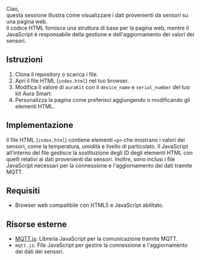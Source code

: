 Ciao,<br>
questa sessione illustra come  visualizzare i dati provenienti da sensori su una pagina web. <br>
Il codice HTML fornisce una struttura di base per la pagina web, mentre il JavaScript è responsabile della gestione e dell'aggiornamento dei valori dei sensori.

## Istruzioni

1. Clona il repository o scarica i file.
2. Apri il file HTML (`index.html`) nel tuo browser.
3. Modifica il valore di `auraKit` con il `device_name` e `serial_number` del tuo kit Aura Smart.
4. Personalizza la pagina come preferisci aggiungendo o modificando gli elementi HTML.

## Implementazione

Il file HTML (`index.html`) contiene elementi `<p>` che mostrano i valori dei sensori, come la temperatura, umidità e livello di particolato.
Il JavaScript all'interno del file gestisce la sostituzione degli ID degli elementi HTML con quelli relativi ai dati provenienti dai sensori. Inoltre, sono inclusi i file JavaScript necessari per la connessione e l'aggiornamento dei dati tramite MQTT.

## Requisiti

- Browser web compatibile con HTML5 e JavaScript abilitato.

## Risorse esterne

- [MQTT.js](https://cdnjs.cloudflare.com/ajax/libs/mqtt/4.2.7/mqtt.min.js): Libreria JavaScript per la comunicazione tramite MQTT.
- `mqtt.js`: File JavaScript per gestire la connessione e l'aggiornamento dei dati dei sensori.
